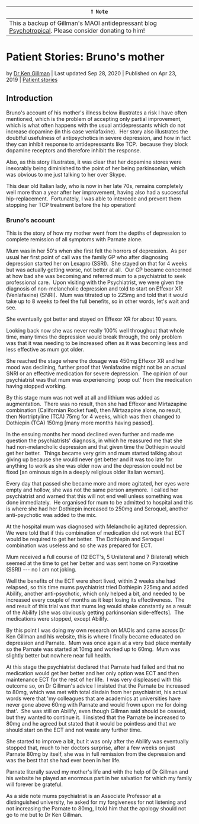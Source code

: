 **`❗ Note`** |
------------------- |
This a backup of Gillman's MAOI antidepressant blog [Psychotropical](https://psychotropical.com/). Please consider donating to him! |

Patient Stories: Bruno's mother
===============================

by [Dr Ken Gillman](https://psychotropical.com/author/dr-ken-gillman/ "Posts by Dr Ken Gillman") | Last updated Sep 28, 2020 | Published on Apr 23, 2019 | [Patient stories](https://psychotropical.com/category/patient-stories/)

Introduction
------------

Bruno's account of his mother's illness below illustrates a risk I have often mentioned, which is the problem of accepting only partial improvement, which is what often happens with the usual antidepressants which do not increase dopamine (in this case venlafaxine).  Her story also illustrates the doubtful usefulness of antipsychotics in severe depression, and how in fact they can inhibit response to antidepressants like TCP.  because they block dopamine receptors and therefore inhibit the response.

Also, as this story illustrates, it was clear that her dopamine stores were inexorably being diminished to the point of her being parkinsonian, which was obvious to me just talking to her over Skype.

This dear old Italian lady, who is now in her late 70s, remains completely well more than a year after her improvement, having also had a successful hip-replacement.  Fortunately, I was able to intercede and prevent them stopping her TCP treatment before the hip operation!

### Bruno's account

This is the story of how my mother went from the depths of depression to complete remission of all symptoms with Parnate alone.

Mum was in her 50's when she first felt the horrors of depression.  As per usual her first point of call was the family GP who after diagnosing depression started her on Lexapro (SSRI).  She stayed on that for 4 weeks but was actually getting worse, not better at all.  Our GP became concerned at how bad she was becoming and referred mum to a psychiatrist to seek professional care.  Upon visiting with the Psychiatrist, we were given the diagnosis of non-melancholic depression and told to start on Effexor XR (Venlafaxine) (SNRI).  Mum was titrated up to 225mg and told that it would take up to 8 weeks to feel the full benefits, so in other words, let's wait and see.

She eventually got better and stayed on Effexor XR for about 10 years.

Looking back now she was never really 100% well throughout that whole time, many times the depression would break through, the only problem was that it was needing to be increased often as it was becoming less and less effective as mum got older.

She reached the stage where the dosage was 450mg Effexor XR and her mood was declining, further proof that Venlafaxine might not be an actual SNRI or an effective medication for severe depression.  The opinion of our psychiatrist was that mum was experiencing 'poop out' from the medication having stopped working.

By this stage mum was not well at all and lithium was added as augmentation.  There was no result, then she had Effexor and Mirtazapine combination (Californian Rocket fuel), then Mirtazapine alone, no result, then Nortriptyline (TCA) 75mg for 4 weeks, which was then changed to Dothiepin (TCA) 150mg [many more months having passed].

In the ensuing months her mood declined even further and made me question the psychiatrists' diagnosis, in which he reassured me that she had non-melancholic depression and that given time the Dothiepin would get her better.  Things became very grim and mum started talking about giving up because she would never get better and it was too late for anything to work as she was older now and the depression could not be fixed [an ominous sign in a deeply religious older Italian woman].

Every day that passed she became more and more agitated, her eyes were empty and hollow, she was not the same person anymore.  I called her psychiatrist and warned that this will not end well unless something was done immediately.  He organised for mum to be admitted to hospital and this is where she had her Dothiepin increased to 250mg and Seroquel, another anti-psychotic was added to the mix.

At the hospital mum was diagnosed with Melancholic agitated depression.  We were told that if this combination of medication did not work that ECT would be required to get her better.  The Dothiepin and Seroquel combination was useless and so she was prepared for ECT.

Mum received a full course of (12 ECT's, 5 Unilateral and 7 Bilateral) which seemed at the time to get her better and was sent home on Paroxetine (SSRI) --- no I am not joking.

Well the benefits of the ECT were short lived, within 2 weeks she had relapsed, so this time mums psychiatrist tried Dothiepin 225mg and added Abilify, another anti-psychotic, which only helped a bit, and needed to be increased every couple of months as it kept losing its effectiveness.  The end result of this trial was that mums leg would shake constantly as a result of the Abilify [she was obviously getting parkinsonian side-effects].  The medications were stopped, except Abilify.

By this point I was doing my own research on MAOIs and came across Dr Ken Gillman and his website, this is where I finally became educated on depression and Parnate.  Mum was once again at a very bad place mentally so the Parnate was started at 10mg and worked up to 60mg.  Mum was slightly better but nowhere near full health.

At this stage the psychiatrist declared that Parnate had failed and that no medication would get her better and her only option was ECT and then maintenance ECT for the rest of her life.  I was very displeased with this outcome so, on Dr Gillman's advice I insisted that the Parnate be increased to 80mg, which was met with total disdain from her psychiatrist, his actual words were that 'my colleagues that are academics at universities have never gone above 60mg with Parnate and would frown upon me for doing that'.  She was still on Abilify, even though Gillman said should be ceased, but they wanted to continue it.  I insisted that the Parnate be increased to 80mg and he agreed but stated that it would be pointless and that we should start on the ECT and not waste any further time.

She started to improve a bit, but it was only after the Abilify was eventually stopped that, much to her doctors surprise, after a few weeks on just Parnate 80mg by itself, she was in full remission from the depression and was the best that she had ever been in her life.

Parnate literally saved my mother's life and with the help of Dr Gillman and his website he played an enormous part in her salvation for which my family will forever be grateful.

As a side note mums psychiatrist is an Associate Professor at a distinguished university, he asked for my forgiveness for not listening and not increasing the Parnate to 80mg, I told him that the apology should not go to me but to Dr Ken Gillman.
